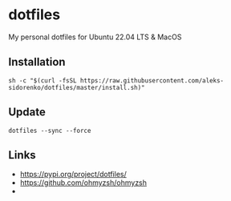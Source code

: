 # dotfiles
My personal dotfiles for Ubuntu 22.04 LTS & MacOS

## Installation
```
sh -c "$(curl -fsSL https://raw.githubusercontent.com/aleks-sidorenko/dotfiles/master/install.sh)"
```

## Update
```
dotfiles --sync --force
```

## Links
* https://pypi.org/project/dotfiles/
* https://github.com/ohmyzsh/ohmyzsh
* 